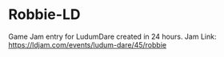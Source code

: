 # Robbie-LD
Game Jam entry for LudumDare created in 24 hours.
Jam Link: https://ldjam.com/events/ludum-dare/45/robbie
